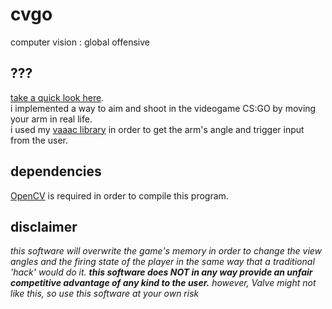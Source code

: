 # cvgo
 computer vision : global offensive

## ???
[take a quick look here](https://youtu.be/YiGEf9hP55E).  
i implemented a way to aim and shoot in the videogame CS:GO by moving your arm in real life.  
i used my [vaaac library](https://github.com/soybin/vaaac) in order to get the arm's angle and trigger input from the user. 

## dependencies
[OpenCV](https://opencv.org/) is required in order to compile this program.

## disclaimer
_this software will overwrite the game's memory in order to change the view angles and the firing state of the player in the same way that a traditional 'hack' would do it. **this software does NOT in any way provide an unfair competitive advantage of any kind to the user.** however, Valve might not like this, so use this software at your own risk_
